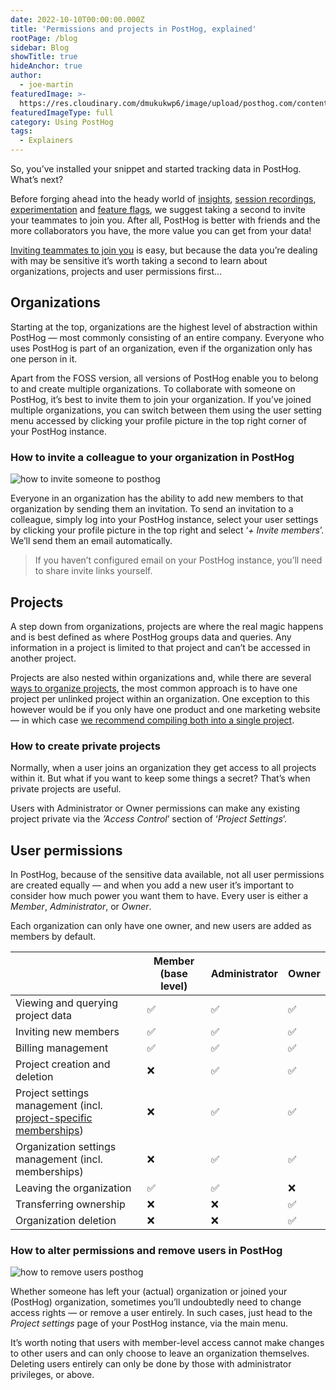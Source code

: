 ```yaml
---
date: 2022-10-10T00:00:00.000Z
title: 'Permissions and projects in PostHog, explained'
rootPage: /blog
sidebar: Blog
showTitle: true
hideAnchor: true
author:
  - joe-martin
featuredImage: >-
  https://res.cloudinary.com/dmukukwp6/image/upload/posthog.com/contents/images/blog/posthog-blog-image.png
featuredImageType: full
category: Using PostHog
tags:
  - Explainers
---
```


So, you’ve installed your snippet and started tracking data in PostHog. What’s next? 

Before forging ahead into the heady world of [insights](/manual/funnels), [session recordings](/manual/recordings), [experimentation](/manual/experimentation) and [feature flags](/manual/feature-flags), we suggest taking a second to invite your teammates to join you. After all, PostHog is better with friends and the more collaborators you have, the more value you can get from your data!

[Inviting teammates to join you](/manual/organizations-and-projects#adding-new-members) is easy, but because the data you’re dealing with may be sensitive it’s worth taking a second to learn about organizations, projects and user permissions first…

## Organizations
Starting at the top, organizations are the highest level of abstraction within PostHog — most commonly consisting of an entire company. Everyone who uses PostHog is part of an organization, even if the organization only has one person in it. 

Apart from the FOSS version, all versions of PostHog enable you to belong to and create multiple organizations. To collaborate with someone on PostHog, it’s best to invite them to join your organization. If you’ve joined multiple organizations, you can switch between them using the user setting menu accessed by clicking your profile picture in the top right corner of your PostHog instance.

### How to invite a colleague to your organization in PostHog
![how to invite someone to posthog](https://res.cloudinary.com/dmukukwp6/image/upload/v1710055416/posthog.com/contents/images/blog/activation-checklist-images/posthog-invite.png)

Everyone in an organization has the ability to add new members to that organization by sending them an invitation. To send an invitation to a colleague, simply log into your PostHog instance, select your user settings by clicking your profile picture in the top right and select ‘_+ Invite members_’. We’ll send them an email automatically.

> If you haven’t configured email on your PostHog instance, you’ll need to share invite links yourself.

## Projects
A step down from organizations, projects are where the real magic happens and is best defined as where PostHog groups data and queries. Any information in a project is limited to that project and can’t be accessed in another project. 

Projects are also nested within organizations and, while there are several [ways to organize projects](/manual/organizations-and-projects#ways-of-organizing-projects), the most common approach is to have one project per unlinked project within an organization. One exception to this however would be if you only have one product and one marketing website — in which case [we recommend compiling both into a single project](/blog/track-your-website-with-posthog).

### How to create private projects
Normally, when a user joins an organization they get access to all projects within it. But what if you want to keep some things a secret? That’s when private projects are useful. 

Users with Administrator or Owner permissions can make any existing project private via the _’Access Control_’ section of ‘_Project Settings_’. 

## User permissions
In PostHog, because of the sensitive data available, not all user permissions are created equally — and when you add a new user it’s important to consider how much power you want them to have. Every user is either a _Member_, _Administrator_, or _Owner_. 

Each organization can only have one owner, and new users are added as members by default.

|                                                                                       | Member (base level) | Administrator | Owner |
| ------------------------------------------------------------------------------------- | ------------------- | ------------- | ----- |
| Viewing and querying project data                                                     | ✅                  | ✅            | ✅    |
| Inviting new members                                                                  | ✅                  | ✅            | ✅    |
| Billing management                                                                    | ✅                  | ✅            | ✅    |
| Project creation and deletion                                                         | ❌                  | ✅            | ✅    |
| Project settings management (incl. [project-specific memberships](#private-projects)) | ❌                  | ✅            | ✅    |
| Organization settings management (incl. memberships)                                  | ❌                  | ✅            | ✅    |
| Leaving the organization                                                              | ✅                  | ✅            | ❌    |
| Transferring ownership                                                                | ❌                  | ❌            | ✅    |
| Organization deletion                                                                 | ❌                  | ❌            | ✅    |

### How to alter permissions and remove users in PostHog

![how to remove users posthog](https://res.cloudinary.com/dmukukwp6/image/upload/v1710055416/posthog.com/contents/images/blog/activation-checklist-images/how-to-remove-users.png)

Whether someone has left your (actual) organization or joined your (PostHog) organization, sometimes you’ll undoubtedly need to change access rights — or remove a user entirely. In such cases, just head to the _Project settings_ page of your PostHog instance, via the main menu. 

It’s worth noting that users with member-level access cannot make changes to other users and can only choose to leave an organization themselves. Deleting users entirely can only be done by those with administrator privileges, or above. 
